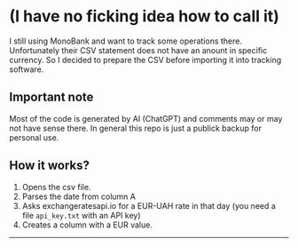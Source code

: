 # (I have no ficking idea how to call it)

I still using MonoBank and want to track some operations there. 
Unfortunately their CSV statement does not have an anount in specific currency.
So I decided to prepare the CSV before importing it into tracking software.

## Important note

Most of the code is generated by AI (ChatGPT) and comments may or may not have sense there.
In general this repo is just a publick backup for personal use.

## How it works?

1. Opens the csv file.
2. Parses the date from column A
3. Asks exchangeratesapi.io for a EUR-UAH rate in that day (you need a file `api_key.txt` with an API key)
4. Creates a column with a EUR value.

---